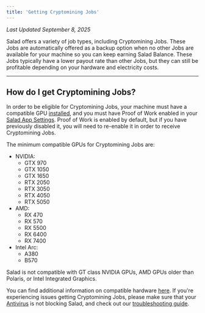 ```yaml
---
title: 'Getting Cryptomining Jobs'
---
```


_Last Updated September 8, 2025_

Salad offers a variety of job types, including Cryptomining Jobs. These Jobs are automatically offered as a backup
option when no other Jobs are available for your machine so you can keep earning Salad Balance. These Jobs typically
have a lower payout rate than other Jobs, but they can still be profitable depending on your hardware and electricity
costs.

---

## **How do I get Cryptomining Jobs?**

In order to be eligible for Cryptomining Jobs, your machine must have a compatible GPU
[installed](/docs/Guides/Your-PC/118-how-to-find-your-gpu-or-cpu), and you must have Proof of Work enabled in your
[Salad App Settings](/docs/Guides/Using-the-Salad-App/353-Salad-App-settings). Proof of Work is enabled by default, but
if you have previously disabled it, you will need to re-enable it in order to receive Cryptomining Jobs.

The minimum compatible GPUs for Cryptomining Jobs are:

- NVIDIA:
  - GTX 970
  - GTX 1050
  - GTX 1650
  - RTX 2050
  - RTX 3050
  - RTX 4050
  - RTX 5050
- AMD:
  - RX 470
  - RX 570
  - RX 5500
  - RX 6400
  - RX 7400
- Intel Arc:
  - A380
  - B570

Salad is not compatible with GT class NVIDIA GPUs, AMD GPUs older than Polaris, or Intel Integrated Graphics.

You can find additional information on compatible hardware
[here](/docs/FAQ/Compatibility/78-is-my-machine-compatible-with-salad). If you're experiencing issues getting
Cryptomining Jobs, please make sure that your [Antivirus](/docs/Troubleshooting/Antivirus) is not blocking Salad, and
check out our [troubleshooting guide](/docs/Troubleshooting/Salad-App/221-general-troubleshooting-tips).
